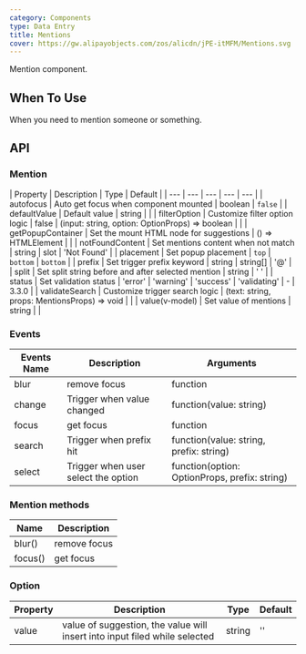 ```yaml
---
category: Components
type: Data Entry
title: Mentions
cover: https://gw.alipayobjects.com/zos/alicdn/jPE-itMFM/Mentions.svg
---
```


Mention component.

## When To Use

When you need to mention someone or something.

## API

### Mention

| Property | Description | Type | Default |
| --- | --- | --- | --- | --- |
| autofocus | Auto get focus when component mounted | boolean | `false` |
| defaultValue | Default value | string |  |
| filterOption | Customize filter option logic | false \| (input: string, option: OptionProps) => boolean |  |
| getPopupContainer | Set the mount HTML node for suggestions | () => HTMLElement |  |
| notFoundContent | Set mentions content when not match | string \| slot | 'Not Found' |
| placement | Set popup placement | `top` \| `bottom` | `bottom` |
| prefix | Set trigger prefix keyword | string \| string\[] | '@' |
| split | Set split string before and after selected mention | string | ' ' |
| status | Set validation status | 'error' \| 'warning' \| 'success' \| 'validating' | - | 3.3.0 |
| validateSearch | Customize trigger search logic | (text: string, props: MentionsProps) => void |  |
| value(v-model) | Set value of mentions | string |  |

### Events

| Events Name | Description | Arguments |
| --- | --- | --- |
| blur | remove focus | function |
| change | Trigger when value changed | function(value: string) |
| focus | get focus | function |
| search | Trigger when prefix hit | function(value: string, prefix: string) |
| select | Trigger when user select the option | function(option: OptionProps, prefix: string) |

### Mention methods

| Name    | Description  |
| ------- | ------------ |
| blur()  | remove focus |
| focus() | get focus    |

### Option

| Property | Description | Type | Default |
| --- | --- | --- | --- |
| value | value of suggestion, the value will insert into input filed while selected | string | '' |
